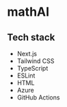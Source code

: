 # mathAI

## Tech stack

- Next.js
- Tailwind CSS
- TypeScript
- ESLint
- HTML
- Azure
- GitHub Actions